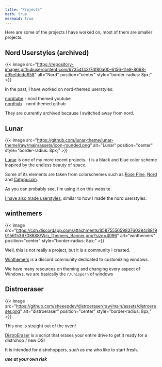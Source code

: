```yaml
---
title: "Projects"
math: true
mermaid: true
---
```


Here are some of the projects I have worked on, most of them are smaller projects.

## Nord Userstyles (archived)

{{< image src="https://repository-images.githubusercontent.com/67354143/7df80a00-6156-11e9-8698-a95efdedc658" alt="Nord" position="center" style="border-radius: 8px;" >}}

In the past, I have worked on nord-themed userstyles:

[nordtube](https://github.com/sheeepdev/nordtube) - nord themed youtube \
[nordhub](https://github.com/sheeepdev/nordhub) - nord themed github

They are currently archived because I switched away from nord.

## Lunar

{{< image src="https://github.com/lunar-theme/lunar-theme/raw/main/assets/icon-rounded.png" alt="Lunar" position="center" style="border-radius: 8px;" >}}

[Lunar](https://github.com/lunar-theme) is one of my more recent projects. It is a black and blue color scheme inspired by the endless beauty of space.

Some of its elements are taken from colorschemes such as [Rose Pine](https://rosepinetheme.com), [Nord](https://nordtheme.com) and [Catppuccin](https://github.com/catppuccin).

As you can probably see, I'm using it on this website.

[I have also made userstyles](https://lunar-theme.github.io/ports), similar to how I made the nord userstyles.

## winthemers

{{< image src="https://cdn.discordapp.com/attachments/858755565983760394/881901561536708688/Win_Themers_Banner.png?size=4096" alt="winthemers" position="center" style="border-radius: 8px;" >}}

Well, this is not really a project, but it is a community I created.

[Winthemers](https://discord.gg/8BdXn5ZTSw) is a discord community dedicated to customizing windows.

We have many resources on theming and changing every aspect of Windows, we are basically the `r/unixporn` of windows

## Distroeraser

{{< image src="https://github.com/sheeepdev/distroeraser/raw/main/assets/distroeraser.png" alt="distroeraser" position="center" style="border-radius: 8px;" >}}

This one is straight out of the oven!

[DistroEraser](https://github.com/sheeepdev/distroeraser) is a script that erases your entire drive to get it ready for a distrohop / new OS!

It is intended for distrohoppers, *such as me* who like to start fresh.

***use at your own risk***


